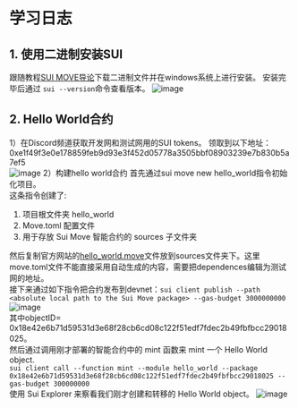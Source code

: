 # 学习日志
## 1. 使用二进制安装SUI
跟随教程[SUI MOVE导论](https://github.com/movefuns/co-learn-sui/blob/main/courses/unit-1/1-get-start/README.md)下载二进制文件并在windows系统上进行安装。 
安装完毕后通过 `sui --version`命令查看版本。
![image](https://github.com/SlipyNinja/SuiStartrek/assets/158538271/011600fb-4321-482f-974a-bc3ef22b8456)
## 2. Hello World合约
1）在Discord频道获取开发网和测试网用的SUI tokens。 
领取到以下地址：0xe1f49f3e0e178859feb9d93e3f452d05778a3505bbf08903239e7b830b5a7ef5  
![image](https://github.com/SlipyNinja/SuiStartrek/assets/158538271/aa2f9c8e-b10e-4810-930e-1a4a5bd377dd)
2）构建hello world合约
首先通过sui move new hello_world指令初始化项目。  
这条指令创建了:  
1. 项目根文件夹 hello_world
2. Move.toml 配置文件
3. 用于存放 Sui Move 智能合约的 sources 子文件夹  

然后复制官方网站的[hello_world.move](https://github.com/sui-foundation/sui-move-intro-course/blob/main/unit-one/example_projects/hello_world/sources/hello_world.move)文件放到sources文件夹下。这里move.toml文件不能直接采用自动生成的内容，需要把dependences编辑为测试网的地址。  
接下来通过如下指令把合约发布到devnet：`sui client publish --path <absolute local path to the Sui Move package> --gas-budget 3000000000`  
![image](https://github.com/SlipyNinja/SuiStartrek/assets/158538271/7f6c0094-d95d-4b7a-a553-7e9d86e092e9)  
其中objectID= 0x18e42e6b71d59531d3e68f28cb6cd08c122f51edf7fdec2b49fbfbcc29018025。  
然后通过调用刚才部署的智能合约中的 mint 函数来 mint 一个 Hello World object.  
`sui client call --function mint --module hello_world --package  0x18e42e6b71d59531d3e68f28cb6cd08c122f51edf7fdec2b49fbfbcc29018025 --gas-budget 300000000`  
使用 Sui Explorer 来察看我们刚才创建和转移的 Hello World object。
![image](https://github.com/SlipyNinja/SuiStartrek/assets/158538271/847b1f31-5b29-4928-b21d-688b5bc797ac)




